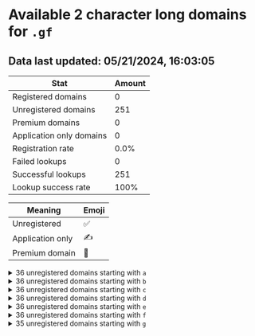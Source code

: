 # Available 2 character long domains for `.gf`

## Data last updated: 05/21/2024, 16:03:05

|Stat|Amount|
|--|--|
|Registered domains|0|
|Unregistered domains|251|
|Premium domains|0|
|Application only domains|0|
|Registration rate|0.0%|
|Failed lookups|0|
|Successful lookups|251|
|Lookup success rate|100%|


|Meaning|Emoji|
|--|--|
|Unregistered|:white_check_mark:|
|Application only|:writing_hand:|
|Premium domain|:gem:|

<details>
<summary>36 unregistered domains starting with <bold><code>a</code></bold></summary>

|Type|Domain|
|--|--|
|:white_check_mark:|`a0.gf`|
|:white_check_mark:|`a1.gf`|
|:white_check_mark:|`a2.gf`|
|:white_check_mark:|`a3.gf`|
|:white_check_mark:|`a4.gf`|
|:white_check_mark:|`a5.gf`|
|:white_check_mark:|`a6.gf`|
|:white_check_mark:|`a7.gf`|
|:white_check_mark:|`a8.gf`|
|:white_check_mark:|`a9.gf`|
|:white_check_mark:|`aa.gf`|
|:white_check_mark:|`ab.gf`|
|:white_check_mark:|`ac.gf`|
|:white_check_mark:|`ad.gf`|
|:white_check_mark:|`ae.gf`|
|:white_check_mark:|`af.gf`|
|:white_check_mark:|`ag.gf`|
|:white_check_mark:|`ah.gf`|
|:white_check_mark:|`ai.gf`|
|:white_check_mark:|`aj.gf`|
|:white_check_mark:|`ak.gf`|
|:white_check_mark:|`al.gf`|
|:white_check_mark:|`am.gf`|
|:white_check_mark:|`an.gf`|
|:white_check_mark:|`ao.gf`|
|:white_check_mark:|`ap.gf`|
|:white_check_mark:|`aq.gf`|
|:white_check_mark:|`ar.gf`|
|:white_check_mark:|`as.gf`|
|:white_check_mark:|`at.gf`|
|:white_check_mark:|`au.gf`|
|:white_check_mark:|`av.gf`|
|:white_check_mark:|`aw.gf`|
|:white_check_mark:|`ax.gf`|
|:white_check_mark:|`ay.gf`|
|:white_check_mark:|`az.gf`|
</details>
<details>
<summary>36 unregistered domains starting with <bold><code>b</code></bold></summary>

|Type|Domain|
|--|--|
|:white_check_mark:|`b0.gf`|
|:white_check_mark:|`b1.gf`|
|:white_check_mark:|`b2.gf`|
|:white_check_mark:|`b3.gf`|
|:white_check_mark:|`b4.gf`|
|:white_check_mark:|`b5.gf`|
|:white_check_mark:|`b6.gf`|
|:white_check_mark:|`b7.gf`|
|:white_check_mark:|`b8.gf`|
|:white_check_mark:|`b9.gf`|
|:white_check_mark:|`ba.gf`|
|:white_check_mark:|`bb.gf`|
|:white_check_mark:|`bc.gf`|
|:white_check_mark:|`bd.gf`|
|:white_check_mark:|`be.gf`|
|:white_check_mark:|`bf.gf`|
|:white_check_mark:|`bg.gf`|
|:white_check_mark:|`bh.gf`|
|:white_check_mark:|`bi.gf`|
|:white_check_mark:|`bj.gf`|
|:white_check_mark:|`bk.gf`|
|:white_check_mark:|`bl.gf`|
|:white_check_mark:|`bm.gf`|
|:white_check_mark:|`bn.gf`|
|:white_check_mark:|`bo.gf`|
|:white_check_mark:|`bp.gf`|
|:white_check_mark:|`bq.gf`|
|:white_check_mark:|`br.gf`|
|:white_check_mark:|`bs.gf`|
|:white_check_mark:|`bt.gf`|
|:white_check_mark:|`bu.gf`|
|:white_check_mark:|`bv.gf`|
|:white_check_mark:|`bw.gf`|
|:white_check_mark:|`bx.gf`|
|:white_check_mark:|`by.gf`|
|:white_check_mark:|`bz.gf`|
</details>
<details>
<summary>36 unregistered domains starting with <bold><code>c</code></bold></summary>

|Type|Domain|
|--|--|
|:white_check_mark:|`c0.gf`|
|:white_check_mark:|`c1.gf`|
|:white_check_mark:|`c2.gf`|
|:white_check_mark:|`c3.gf`|
|:white_check_mark:|`c4.gf`|
|:white_check_mark:|`c5.gf`|
|:white_check_mark:|`c6.gf`|
|:white_check_mark:|`c7.gf`|
|:white_check_mark:|`c8.gf`|
|:white_check_mark:|`c9.gf`|
|:white_check_mark:|`ca.gf`|
|:white_check_mark:|`cb.gf`|
|:white_check_mark:|`cc.gf`|
|:white_check_mark:|`cd.gf`|
|:white_check_mark:|`ce.gf`|
|:white_check_mark:|`cf.gf`|
|:white_check_mark:|`cg.gf`|
|:white_check_mark:|`ch.gf`|
|:white_check_mark:|`ci.gf`|
|:white_check_mark:|`cj.gf`|
|:white_check_mark:|`ck.gf`|
|:white_check_mark:|`cl.gf`|
|:white_check_mark:|`cm.gf`|
|:white_check_mark:|`cn.gf`|
|:white_check_mark:|`co.gf`|
|:white_check_mark:|`cp.gf`|
|:white_check_mark:|`cq.gf`|
|:white_check_mark:|`cr.gf`|
|:white_check_mark:|`cs.gf`|
|:white_check_mark:|`ct.gf`|
|:white_check_mark:|`cu.gf`|
|:white_check_mark:|`cv.gf`|
|:white_check_mark:|`cw.gf`|
|:white_check_mark:|`cx.gf`|
|:white_check_mark:|`cy.gf`|
|:white_check_mark:|`cz.gf`|
</details>
<details>
<summary>36 unregistered domains starting with <bold><code>d</code></bold></summary>

|Type|Domain|
|--|--|
|:white_check_mark:|`d0.gf`|
|:white_check_mark:|`d1.gf`|
|:white_check_mark:|`d2.gf`|
|:white_check_mark:|`d3.gf`|
|:white_check_mark:|`d4.gf`|
|:white_check_mark:|`d5.gf`|
|:white_check_mark:|`d6.gf`|
|:white_check_mark:|`d7.gf`|
|:white_check_mark:|`d8.gf`|
|:white_check_mark:|`d9.gf`|
|:white_check_mark:|`da.gf`|
|:white_check_mark:|`db.gf`|
|:white_check_mark:|`dc.gf`|
|:white_check_mark:|`dd.gf`|
|:white_check_mark:|`de.gf`|
|:white_check_mark:|`df.gf`|
|:white_check_mark:|`dg.gf`|
|:white_check_mark:|`dh.gf`|
|:white_check_mark:|`di.gf`|
|:white_check_mark:|`dj.gf`|
|:white_check_mark:|`dk.gf`|
|:white_check_mark:|`dl.gf`|
|:white_check_mark:|`dm.gf`|
|:white_check_mark:|`dn.gf`|
|:white_check_mark:|`do.gf`|
|:white_check_mark:|`dp.gf`|
|:white_check_mark:|`dq.gf`|
|:white_check_mark:|`dr.gf`|
|:white_check_mark:|`ds.gf`|
|:white_check_mark:|`dt.gf`|
|:white_check_mark:|`du.gf`|
|:white_check_mark:|`dv.gf`|
|:white_check_mark:|`dw.gf`|
|:white_check_mark:|`dx.gf`|
|:white_check_mark:|`dy.gf`|
|:white_check_mark:|`dz.gf`|
</details>
<details>
<summary>36 unregistered domains starting with <bold><code>e</code></bold></summary>

|Type|Domain|
|--|--|
|:white_check_mark:|`e0.gf`|
|:white_check_mark:|`e1.gf`|
|:white_check_mark:|`e2.gf`|
|:white_check_mark:|`e3.gf`|
|:white_check_mark:|`e4.gf`|
|:white_check_mark:|`e5.gf`|
|:white_check_mark:|`e6.gf`|
|:white_check_mark:|`e7.gf`|
|:white_check_mark:|`e8.gf`|
|:white_check_mark:|`e9.gf`|
|:white_check_mark:|`ea.gf`|
|:white_check_mark:|`eb.gf`|
|:white_check_mark:|`ec.gf`|
|:white_check_mark:|`ed.gf`|
|:white_check_mark:|`ee.gf`|
|:white_check_mark:|`ef.gf`|
|:white_check_mark:|`eg.gf`|
|:white_check_mark:|`eh.gf`|
|:white_check_mark:|`ei.gf`|
|:white_check_mark:|`ej.gf`|
|:white_check_mark:|`ek.gf`|
|:white_check_mark:|`el.gf`|
|:white_check_mark:|`em.gf`|
|:white_check_mark:|`en.gf`|
|:white_check_mark:|`eo.gf`|
|:white_check_mark:|`ep.gf`|
|:white_check_mark:|`eq.gf`|
|:white_check_mark:|`er.gf`|
|:white_check_mark:|`es.gf`|
|:white_check_mark:|`et.gf`|
|:white_check_mark:|`eu.gf`|
|:white_check_mark:|`ev.gf`|
|:white_check_mark:|`ew.gf`|
|:white_check_mark:|`ex.gf`|
|:white_check_mark:|`ey.gf`|
|:white_check_mark:|`ez.gf`|
</details>
<details>
<summary>36 unregistered domains starting with <bold><code>f</code></bold></summary>

|Type|Domain|
|--|--|
|:white_check_mark:|`f0.gf`|
|:white_check_mark:|`f1.gf`|
|:white_check_mark:|`f2.gf`|
|:white_check_mark:|`f3.gf`|
|:white_check_mark:|`f4.gf`|
|:white_check_mark:|`f5.gf`|
|:white_check_mark:|`f6.gf`|
|:white_check_mark:|`f7.gf`|
|:white_check_mark:|`f8.gf`|
|:white_check_mark:|`f9.gf`|
|:white_check_mark:|`fa.gf`|
|:white_check_mark:|`fb.gf`|
|:white_check_mark:|`fc.gf`|
|:white_check_mark:|`fd.gf`|
|:white_check_mark:|`fe.gf`|
|:white_check_mark:|`ff.gf`|
|:white_check_mark:|`fg.gf`|
|:white_check_mark:|`fh.gf`|
|:white_check_mark:|`fi.gf`|
|:white_check_mark:|`fj.gf`|
|:white_check_mark:|`fk.gf`|
|:white_check_mark:|`fl.gf`|
|:white_check_mark:|`fm.gf`|
|:white_check_mark:|`fn.gf`|
|:white_check_mark:|`fo.gf`|
|:white_check_mark:|`fp.gf`|
|:white_check_mark:|`fq.gf`|
|:white_check_mark:|`fr.gf`|
|:white_check_mark:|`fs.gf`|
|:white_check_mark:|`ft.gf`|
|:white_check_mark:|`fu.gf`|
|:white_check_mark:|`fv.gf`|
|:white_check_mark:|`fw.gf`|
|:white_check_mark:|`fx.gf`|
|:white_check_mark:|`fy.gf`|
|:white_check_mark:|`fz.gf`|
</details>
<details>
<summary>35 unregistered domains starting with <bold><code>g</code></bold></summary>

|Type|Domain|
|--|--|
|:white_check_mark:|`g0.gf`|
|:white_check_mark:|`g1.gf`|
|:white_check_mark:|`g2.gf`|
|:white_check_mark:|`g3.gf`|
|:white_check_mark:|`g4.gf`|
|:white_check_mark:|`g5.gf`|
|:white_check_mark:|`g6.gf`|
|:white_check_mark:|`g7.gf`|
|:white_check_mark:|`g8.gf`|
|:white_check_mark:|`ga.gf`|
|:white_check_mark:|`gb.gf`|
|:white_check_mark:|`gc.gf`|
|:white_check_mark:|`gd.gf`|
|:white_check_mark:|`ge.gf`|
|:white_check_mark:|`gf.gf`|
|:white_check_mark:|`gg.gf`|
|:white_check_mark:|`gh.gf`|
|:white_check_mark:|`gi.gf`|
|:white_check_mark:|`gj.gf`|
|:white_check_mark:|`gk.gf`|
|:white_check_mark:|`gl.gf`|
|:white_check_mark:|`gm.gf`|
|:white_check_mark:|`gn.gf`|
|:white_check_mark:|`go.gf`|
|:white_check_mark:|`gp.gf`|
|:white_check_mark:|`gq.gf`|
|:white_check_mark:|`gr.gf`|
|:white_check_mark:|`gs.gf`|
|:white_check_mark:|`gt.gf`|
|:white_check_mark:|`gu.gf`|
|:white_check_mark:|`gv.gf`|
|:white_check_mark:|`gw.gf`|
|:white_check_mark:|`gx.gf`|
|:white_check_mark:|`gy.gf`|
|:white_check_mark:|`gz.gf`|
</details>